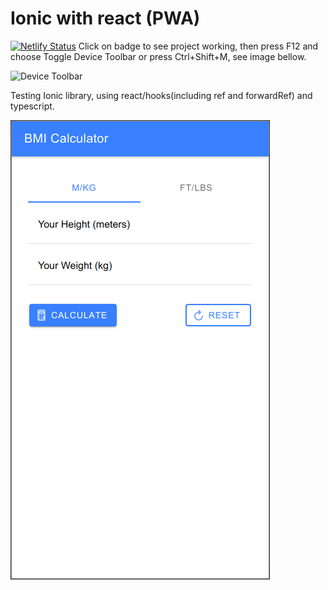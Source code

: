 # Ionic with react (PWA)
[![Netlify Status](https://api.netlify.com/api/v1/badges/afd2f2a8-7f85-475c-8237-2fd7da5f8dd7/deploy-status)](https://ionic-react-hooks.netlify.app/)
Click on badge to see project working, then press F12 and choose Toggle Device Toolbar or press Ctrl+Shift+M, see image bellow.

![Device Toolbar](/device_toolbar.png)

Testing Ionic library, using react/hooks(including ref and forwardRef) and typescript.

![Device Toolbar](/assets/BMI_calculator.png)
